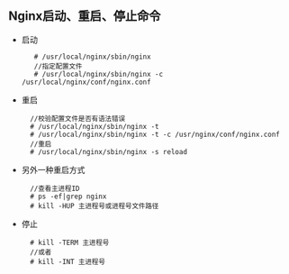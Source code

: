 ## Nginx启动、重启、停止命令
- 启动

		 # /usr/local/nginx/sbin/nginx 
         //指定配置文件
         # /usr/local/nginx/sbin/nginx -c /usr/local/nginx/conf/nginx.conf
- 重启

		//校验配置文件是否有语法错误
        # /usr/local/nginx/sbin/nginx -t
        # /usr/local/nginx/sbin/nginx -t -c /usr/nginx/conf/nginx.conf
        //重启
        # /usr/local/nginx/sbin/nginx -s reload
- 另外一种重启方式

		//查看主进程ID
		# ps -ef|grep nginx
        # kill -HUP 主进程号或进程号文件路径
- 停止

		# kill -TERM 主进程号
        //或者
        # kill -INT 主进程号